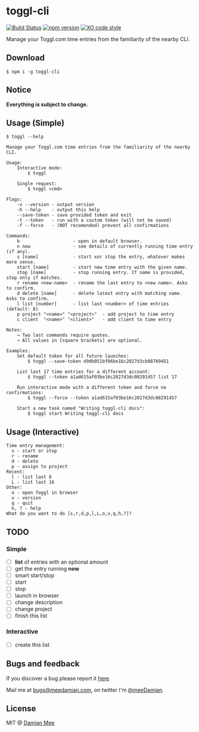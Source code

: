 # toggl-cli
[![Build Status](https://travis-ci.org/meeDamian/toggl-cli.svg?branch=master)](https://travis-ci.org/meeDamian/toggl-cli) [![npm version](https://badge.fury.io/js/toggl-cli.svg)](https://badge.fury.io/js/toggl-cli) [![XO code style](https://img.shields.io/badge/code_style-XO-5ed9c7.svg)](https://github.com/sindresorhus/xo)

Manage your Toggl.com time entries from the familiarity of the nearby CLI.

## Download

```
$ npm i -g toggl-cli
```

## Notice

**Everything is subject to change.**

## Usage (Simple)

```
$ toggl --help

Manage your Toggl.com time entries from the familiarity of the nearby CLI.

Usage:
	Interactive mode:
		$ toggl

	Single request:
		$ toggl <cmd>

Flags:
	-v --version - output version
	-h --help    - output this help
	--save-token - save provided token and exit
	-t --token   - run with a custom token (will not be saved)
	-f --force   - (NOT recomended) prevent all confirmations

Commands:
	b                    - open in default browser.
	n now                - see details of currently running time entry (if any).
	s [name]             - start xor stop the entry, whatever makes more sense.
	start [name]         - start new time entry with the given name.
	stop [name]          - stop running entry. If name is provided, stop only if matches.
	r rename <new-name>  - rename the last entry to <new name>. Asks to confirm.
	d delete [name]      - delete latest entry with matching name. Asks to confirm.
	l list [number]      - list last <number> of time entries (default: 8)
	p project "<name>" "<project>"  - add project to time entry
	c client  "<name>" "<client>"   - add client to time entry

Notes:
	→ Two last commands require quotes.
	→ All values in [square brackets] are optional.

Examples:
	Set default token for all future launches:
		$ toggl --save-token d9db051bf06be16c2027d3cb08769451

	List last 17 time entries for a different account:
		$ toggl --token a1ad615af03be16c2027d3dc08291457 list 17

	Run interactive mode with a different token and force no confirmations:
		$ toggl --force --token a1ad615af03be16c2027d3dc08291457

	Start a new task named "Writing toggl-cli docs":
		$ toggl start Writing toggl-cli docs
```

## Usage (Interactive)

```
Time entry management:
  s - start or stop
  r - rename
  d - delete
  p - assign to project
Recent:
  l - list last 8
  L - list last 16
Other:
  o - open Toggl in browser
  v - version
  q - quit
  h, ? - help
What do you want to do [s,r,d,p,l,L,o,v,q,h,?]?

```

## TODO

### Simple
- [ ] **list** of entries with an optional amount
- [ ] get the entry running **now**
- [ ] smart start/stop
- [ ] start
- [ ] stop
- [ ] launch in browser
- [ ] change description
- [ ] change project
- [ ] finish this list

### Interactive

- [ ] create this list


## Bugs and feedback

If you discover a bug please report it [here](https://github.com/meeDamian/toggl-cli/issues/new).

Mail me at bugs@meedamian.com, on twitter I'm [@meeDamian](http://twitter.com/meedamian).


## License

MIT @ [Damian Mee](https://meedamian.com)
